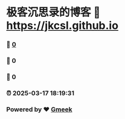 # 极客沉思录的博客 :link: https://jkcsl.github.io 
### :page_facing_up: [0](https://jkcsl.github.io/tag.html) 
### :speech_balloon: 0 
### :hibiscus: 0 
### :alarm_clock: 2025-03-17 18:19:31 
### Powered by :heart: [Gmeek](https://github.com/Meekdai/Gmeek)
